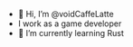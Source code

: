 - 👋 Hi, I’m @voidCaffeLatte
- I work as a game developer
- 🌱 I’m currently learning Rust

<!---
voidCaffelatte/voidCaffelatte is a ✨ special ✨ repository because its `README.md` (this file) appears on your GitHub profile.
You can click the Preview link to take a look at your changes.
--->
